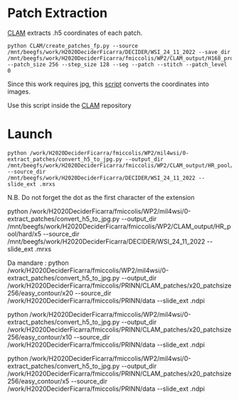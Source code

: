 # Patch Extraction
 [CLAM](https://github.com/mahmoodlab/CLAM/blob/master/create_patches_fp.py) extracts .h5 coordinates of each patch.


```
python CLAM/create_patches_fp.py --source  /mnt/beegfs/work/H2020DeciderFicarra/DECIDER/WSI_24_11_2022 --save_dir /mnt/beegfs/work/H2020DeciderFicarra/fmiccolis/WP2/CLAM_output/H168_prova/easy/x20 --patch_size 256 --step_size 128 --seg --patch --stitch --patch_level 0

```

Since this work requires jpg, this [script](https://github.com/aimagelab/mil4wsi/blob/main/0-extract_patches/convert_h5_to_jpg.py) converts the coordinates into images.

Use this script inside the [CLAM](https://github.com/mahmoodlab/CLAM) repository



# Launch

```
python /work/H2020DeciderFicarra/fmiccolis/WP2/mil4wsi/0-extract_patches/convert_h5_to_jpg.py --output_dir /mnt/beegfs/work/H2020DeciderFicarra/fmiccolis/WP2/CLAM_output/HR_pool/hard --source_dir /mnt/beegfs/work/H2020DeciderFicarra/DECIDER/WSI_24_11_2022 --slide_ext .mrxs
```
N.B. Do not forget the dot as the first character of the extension

python /work/H2020DeciderFicarra/fmiccolis/WP2/mil4wsi/0-extract_patches/convert_h5_to_jpg.py --output_dir /mnt/beegfs/work/H2020DeciderFicarra/fmiccolis/WP2/CLAM_output/HR_pool/hard/x5 --source_dir /mnt/beegfs/work/H2020DeciderFicarra/DECIDER/WSI_24_11_2022 --slide_ext .mrxs




Da mandare : 
python /work/H2020DeciderFicarra/fmiccolis/WP2/mil4wsi/0-extract_patches/convert_h5_to_jpg.py --output_dir /work/H2020DeciderFicarra/fmiccolis/PRINN/CLAM_patches/x20_patchsize256/easy_contour/x20 --source_dir /work/H2020DeciderFicarra/fmiccolis/PRINN/data --slide_ext .ndpi

python /work/H2020DeciderFicarra/fmiccolis/WP2/mil4wsi/0-extract_patches/convert_h5_to_jpg.py --output_dir /work/H2020DeciderFicarra/fmiccolis/PRINN/CLAM_patches/x20_patchsize256/easy_contour/x10 --source_dir /work/H2020DeciderFicarra/fmiccolis/PRINN/data --slide_ext .ndpi

python /work/H2020DeciderFicarra/fmiccolis/WP2/mil4wsi/0-extract_patches/convert_h5_to_jpg.py --output_dir /work/H2020DeciderFicarra/fmiccolis/PRINN/CLAM_patches/x20_patchsize256/easy_contour/x5 --source_dir /work/H2020DeciderFicarra/fmiccolis/PRINN/data --slide_ext .ndpi


